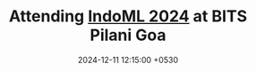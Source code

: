---
layout: post
title:  "Attending <a href='https://indoml.in/index.php'>IndoML 2024</a> at BITS Pilani Goa"
date:   2024-12-11 12:15:00 +0530
categories: news
---